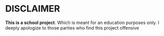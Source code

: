 # DISCLAIMER

<b>This is a school project</b>. Which is meant for an education purposes only. I deeply apologize to those parties who find this project offensive
